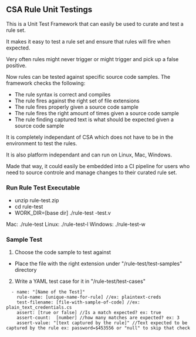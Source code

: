 ## CSA Rule Unit Testings ##

This is a Unit Test Framework that can easily be used to curate and test a rule set.

It makes it easy to test a rule set and ensure that rules will fire when expected. 

Very often rules might never trigger or might trigger and pick up a false positive.

Now rules can be tested against specific source code samples. The framework checks the following:
- The rule syntax is correct and compiles
- The rule fires against the right set of file extensions
- The rule fires properly given a source code sample
- The rule fires the right amount of times given a source code sample
- The rule finding captured text is what should be expected given a source code sample

It is completely independant of CSA which does not have to be in the environment to test the rules. 

It is also platform independant and can run on Linux, Mac, Windows.

Made that way, it could easily be embedded into a CI pipeline for users who need to source controle and manage changes to their curated rule set.

### Run Rule Test Executable ###
- unzip rule-test.zip
- cd rule-test
- WORK_DIR=[base dir] ./rule-test -test.v

Mac: ./rule-test
Linux: ./rule-test-l
Windows: ./rule-test-w

### Sample Test ###

1. Choose the code sample to test against
- Place the file with the right extension under "/rule-test/test-samples" directory
2. Write a YAML test case for it in "/rule-test/test-cases"
```
  - name: "[Name of the Test]"
    rule-name: [unique-name-for-rule] //ex: plaintext-creds
    test-filename: [file-with-sample-of-code] //ex: plain_text_credentials.cs
    assert: [true or false] //Is a match expected? ex: true
    assert-count:  [number] //how many matches are expected? ex: 3
    assert-value: "[text captured by the rule]" //Text expected to be captured by the rule ex: password=$453556 or "null" to skip that check
```